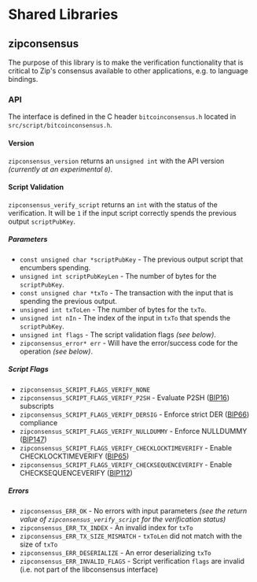 Shared Libraries
================

## zipconsensus

The purpose of this library is to make the verification functionality that is critical to Zip's consensus available to other applications, e.g. to language bindings.

### API

The interface is defined in the C header `bitcoinconsensus.h` located in  `src/script/bitcoinconsensus.h`.

#### Version

`zipconsensus_version` returns an `unsigned int` with the API version *(currently at an experimental `0`)*.

#### Script Validation

`zipconsensus_verify_script` returns an `int` with the status of the verification. It will be `1` if the input script correctly spends the previous output `scriptPubKey`.

##### Parameters
- `const unsigned char *scriptPubKey` - The previous output script that encumbers spending.
- `unsigned int scriptPubKeyLen` - The number of bytes for the `scriptPubKey`.
- `const unsigned char *txTo` - The transaction with the input that is spending the previous output.
- `unsigned int txToLen` - The number of bytes for the `txTo`.
- `unsigned int nIn` - The index of the input in `txTo` that spends the `scriptPubKey`.
- `unsigned int flags` - The script validation flags *(see below)*.
- `zipconsensus_error* err` - Will have the error/success code for the operation *(see below)*.

##### Script Flags
- `zipconsensus_SCRIPT_FLAGS_VERIFY_NONE`
- `zipconsensus_SCRIPT_FLAGS_VERIFY_P2SH` - Evaluate P2SH ([BIP16](https://github.com/bitcoin/bips/blob/master/bip-0016.mediawiki)) subscripts
- `zipconsensus_SCRIPT_FLAGS_VERIFY_DERSIG` - Enforce strict DER ([BIP66](https://github.com/bitcoin/bips/blob/master/bip-0066.mediawiki)) compliance
- `zipconsensus_SCRIPT_FLAGS_VERIFY_NULLDUMMY` - Enforce NULLDUMMY ([BIP147](https://github.com/bitcoin/bips/blob/master/bip-0147.mediawiki))
- `zipconsensus_SCRIPT_FLAGS_VERIFY_CHECKLOCKTIMEVERIFY` - Enable CHECKLOCKTIMEVERIFY ([BIP65](https://github.com/bitcoin/bips/blob/master/bip-0065.mediawiki))
- `zipconsensus_SCRIPT_FLAGS_VERIFY_CHECKSEQUENCEVERIFY` - Enable CHECKSEQUENCEVERIFY ([BIP112](https://github.com/bitcoin/bips/blob/master/bip-0112.mediawiki))

##### Errors
- `zipconsensus_ERR_OK` - No errors with input parameters *(see the return value of `zipconsensus_verify_script` for the verification status)*
- `zipconsensus_ERR_TX_INDEX` - An invalid index for `txTo`
- `zipconsensus_ERR_TX_SIZE_MISMATCH` - `txToLen` did not match with the size of `txTo`
- `zipconsensus_ERR_DESERIALIZE` - An error deserializing `txTo`
- `zipconsensus_ERR_INVALID_FLAGS` - Script verification `flags` are invalid (i.e. not part of the libconsensus interface)
